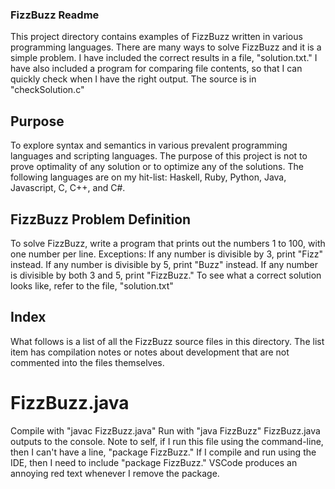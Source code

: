 ### FizzBuzz Readme
This project directory contains examples of FizzBuzz written in various programming languages. There are many ways to solve FizzBuzz and it is a simple problem. I have included the correct results in a file, "solution.txt."
I have also included a program for comparing file contents, so that I can quickly check when I have the right output. The source is in "checkSolution.c"

## Purpose
To explore syntax and semantics in various prevalent programming languages and scripting languages. The purpose of this project is not to prove optimality of any solution or to optimize any of the solutions.
The following languages are on my hit-list: Haskell, Ruby, Python, Java, Javascript, C, C++, and C#.

## FizzBuzz Problem Definition 
To solve FizzBuzz, write a program that prints out the numbers 1 to 100, with one number per line. 
Exceptions: 
If any number is divisible by 3, print "Fizz" instead. 
If any number is divisible by 5, print "Buzz" instead.
If any number is divisible by both 3 and 5, print "FizzBuzz."
To see what a correct solution looks like, refer to the file, "solution.txt"

## Index
What follows is a list of all the FizzBuzz source files in this directory. The list item has compilation notes or notes about development that are not commented into the files themselves.

# FizzBuzz.java
Compile with "javac FizzBuzz.java"
Run with "java FizzBuzz"
FizzBuzz.java outputs to the console.
Note to self, if I run this file using the command-line, then I can't have a line, "package FizzBuzz." If I compile and run using the IDE, then I need to include "package FizzBuzz."
VSCode produces an annoying red text whenever I remove the package.

